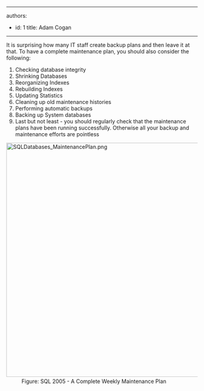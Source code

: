

---
authors:
  - id: 1
    title: Adam Cogan
---




<span class='intro'> <p>It is surprising how many IT staff create backup plans and then leave it at that. To have a complete maintenance plan, you should also consider the following&#58;</p><ol><li>Checking database integrity</li><li>Shrinking Databases</li><li>Reorganizing Indexes</li><li>Rebuilding Indexes</li><li>Updating Statistics</li><li>Cleaning up old maintenance histories</li><li>Performing automatic backups</li><li>Backing up System databases</li><li>Last but not least - you should regularly check that the maintenance plans have been running successfully. Otherwise all your backup and maintenance efforts are pointless<br></li></ol> </span>

<dl class="image"><dt>​<img src="/PublishingImages/SQLDatabases_MaintenancePlan.png" alt="SQLDatabases_MaintenancePlan.png" style="width&#58;750px;height&#58;616px;" />​</dt><dd>Figure​&#58; SQL 2005 - A Complete Weekly Maintenance Plan</dd></dl>


